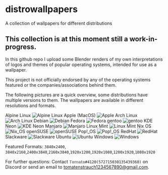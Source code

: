 # distrowallpapers
A collection of wallpapers for different distributions

This collection is at this moment still a work-in-progress. 
------
In this github repo I upload some Blender renders of my own interpretations of logos and themes of popular operating systems, intended for use as a wallpaper. 

This project is not officially endorsed by any of the operating systems featured or the companies/associations behind them.

The following pictures are a quick overview, some distributions have multiple versions to them. The wallpapers are available in different resolutions and formats.


Alpine Linux
![Alpine Linux](https://github.com/tomatenstrauch/distrowallpapers/blob/da749f8298571c6076b2f446a581dbe12afdf19c/alpine/1920x1080_alpine.png)
Apple (MacOS)
![Apple](https://github.com/tomatenstrauch/distrowallpapers/blob/159b953430eb4b66bc414cbb840659e7130f29e4/apple/1920x1080_apple_1.1.png)
Arch Linux
![Arch Linux](https://github.com/tomatenstrauch/distrowallpapers/blob/6459014f76f6daf4e006947d38be39a595c5dbc3/arch/1920x1080_arch.png)
Debian
![Debian](https://github.com/tomatenstrauch/distrowallpapers/blob/6459014f76f6daf4e006947d38be39a595c5dbc3/debian/1920x1080_deb.png)
Fedora
![Fedora](https://github.com/tomatenstrauch/distrowallpapers/blob/905d305af98b01c62449638acbc8cfe187daad78/fedora/1920x1080_fedora.png)
gentoo
![gentoo](https://github.com/tomatenstrauch/distrowallpapers/blob/4889e4f003f767b160cd97ce9a77dddee89cc77f/gentoo/1920x1080_gentoo.png)
KDE Neon
![KDE Neon](https://github.com/tomatenstrauch/distrowallpapers/blob/b01f04dc96825a8086ccdaeacd4bfe5153a5b5a6/kde_neon/1920x1080_kde.png)
Manjaro
![Manjaro](https://github.com/tomatenstrauch/distrowallpapers/blob/6459014f76f6daf4e006947d38be39a595c5dbc3/manjaro/1920x1080_manjaro.png)
Linux Mint
![Linux Mint](https://github.com/tomatenstrauch/distrowallpapers/blob/6459014f76f6daf4e006947d38be39a595c5dbc3/mint/1920x1080_mint.png)
Nix OS
![Nix_OS](https://github.com/tomatenstrauch/distrowallpapers/blob/c6c027bba1ecf1282ad0af8618bca34237b18874/nix_os/1920x1080_nix.png)
openSUSE
![openSUSE](https://github.com/tomatenstrauch/distrowallpapers/blob/6459014f76f6daf4e006947d38be39a595c5dbc3/opensuse/1920x1080_suse_2.png)
Pop!\_OS
![Pop!\_OS](https://github.com/tomatenstrauch/distrowallpapers/blob/5c0f09c1e94da64013fb049e629d7881c3f7606b/pop!_os/1920x1080_pop.png)
RedHat
![RedHat](https://github.com/tomatenstrauch/distrowallpapers/blob/aeb3a0f0922bf7c18e669d2de76b3d1d5c616910/redhat/1920x1080_redhat.png)
Slackware
![Slackware](https://github.com/tomatenstrauch/distrowallpapers/blob/f921e7471a7a7011546a44ba246bb06c04f30300/slackware/1920x1080_slack_2.png)
Ubuntu
![Ubuntu](https://github.com/tomatenstrauch/distrowallpapers/blob/20976337a7098bb0f76cb88a00afb993f8020d01/ubuntu/1920x1080_ubuntu.png)
Windows
![Windows](https://github.com/tomatenstrauch/distrowallpapers/blob/e68fe8341a932935707bc912a8e837f25fd1f9a7/windows/1920x1080_windows.png)

Featured Formats: `3840x2400`, `3840x2160`,`2400x3840`,`2160x3840`,`1920x1200`,`1920x1080`,`1200x1920`,`1080x1920`


For further questions: Contact `𝕋𝕠𝕞𝕒𝕥𝕠#4120(572715030135439360)` on Discord or send an email to tomatenstrauch1234567890@gmail.com.
